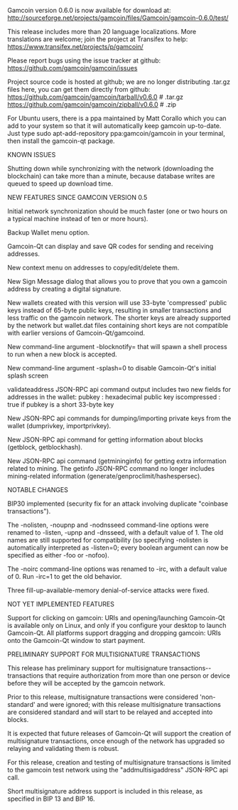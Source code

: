 Gamcoin version 0.6.0 is now available for download at:
http://sourceforge.net/projects/gamcoin/files/Gamcoin/gamcoin-0.6.0/test/

This release includes more than 20 language localizations.
More translations are welcome; join the
project at Transifex to help:
https://www.transifex.net/projects/p/gamcoin/

Please report bugs using the issue tracker at github:
https://github.com/gamcoin/gamcoin/issues

Project source code is hosted at github; we are no longer
distributing .tar.gz files here, you can get them
directly from github:
https://github.com/gamcoin/gamcoin/tarball/v0.6.0  # .tar.gz
https://github.com/gamcoin/gamcoin/zipball/v0.6.0  # .zip

For Ubuntu users, there is a ppa maintained by Matt Corallo which
you can add to your system so that it will automatically keep
gamcoin up-to-date.  Just type
sudo apt-add-repository ppa:gamcoin/gamcoin
in your terminal, then install the gamcoin-qt package.


KNOWN ISSUES

Shutting down while synchronizing with the network
(downloading the blockchain) can take more than a minute,
because database writes are queued to speed up download
time.


NEW FEATURES SINCE GAMCOIN VERSION 0.5

Initial network synchronization should be much faster
(one or two hours on a typical machine instead of ten or more
hours).

Backup Wallet menu option.

Gamcoin-Qt can display and save QR codes for sending
and receiving addresses.

New context menu on addresses to copy/edit/delete them.

New Sign Message dialog that allows you to prove that you
own a gamcoin address by creating a digital
signature.

New wallets created with this version will
use 33-byte 'compressed' public keys instead of
65-byte public keys, resulting in smaller
transactions and less traffic on the gamcoin
network. The shorter keys are already supported
by the network but wallet.dat files containing
short keys are not compatible with earlier
versions of Gamcoin-Qt/gamcoind.

New command-line argument -blocknotify=<command>
that will spawn a shell process to run <command> 
when a new block is accepted.

New command-line argument -splash=0 to disable
Gamcoin-Qt's initial splash screen

validateaddress JSON-RPC api command output includes
two new fields for addresses in the wallet:
pubkey : hexadecimal public key
iscompressed : true if pubkey is a short 33-byte key

New JSON-RPC api commands for dumping/importing
private keys from the wallet (dumprivkey, importprivkey).

New JSON-RPC api command for getting information about
blocks (getblock, getblockhash).

New JSON-RPC api command (getmininginfo) for getting
extra information related to mining. The getinfo
JSON-RPC command no longer includes mining-related
information (generate/genproclimit/hashespersec).



NOTABLE CHANGES

BIP30 implemented (security fix for an attack involving
duplicate "coinbase transactions").

The -nolisten, -noupnp and -nodnsseed command-line
options were renamed to -listen, -upnp and -dnsseed,
with a default value of 1. The old names are still
supported for compatibility (so specifying -nolisten
is automatically interpreted as -listen=0; every
boolean argument can now be specified as either
-foo or -nofoo).

The -noirc command-line options was renamed to
-irc, with a default value of 0. Run -irc=1 to
get the old behavior.

Three fill-up-available-memory denial-of-service
attacks were fixed.


NOT YET IMPLEMENTED FEATURES

Support for clicking on gamcoin: URIs and
opening/launching Gamcoin-Qt is available only on Linux,
and only if you configure your desktop to launch
Gamcoin-Qt. All platforms support dragging and dropping
gamcoin: URIs onto the Gamcoin-Qt window to start
payment.


PRELIMINARY SUPPORT FOR MULTISIGNATURE TRANSACTIONS

This release has preliminary support for multisignature
transactions-- transactions that require authorization
from more than one person or device before they
will be accepted by the gamcoin network.

Prior to this release, multisignature transactions
were considered 'non-standard' and were ignored;
with this release multisignature transactions are
considered standard and will start to be relayed
and accepted into blocks.

It is expected that future releases of Gamcoin-Qt
will support the creation of multisignature transactions,
once enough of the network has upgraded so relaying
and validating them is robust.

For this release, creation and testing of multisignature
transactions is limited to the gamcoin test network using
the "addmultisigaddress" JSON-RPC api call.

Short multisignature address support is included in this
release, as specified in BIP 13 and BIP 16.
